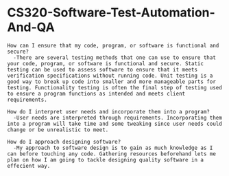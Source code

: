 # CS320-Software-Test-Automation-And-QA


    How can I ensure that my code, program, or software is functional and secure?
      -There are several testing methods that one can use to ensure that your code, program, or software is functional and secure. Static testing can be used to assess software to ensure that it meets verification specifications without running code. Unit testing is a good way to break up code into smaller and more manageable parts for testing. Functionality testing is often the final step of testing used to ensure a program functions as intended and meets client requirements.
      
    How do I interpret user needs and incorporate them into a program?
      -User needs are interpreted through requirements. Incorporating them into a program will take time and some tweaking since user needs could change or be unrealistic to meet.
      
    How do I approach designing software?
      -My approach to software design is to gain as much knowledge as I can before touching any code. Gathering resources beforehand lets me plan on how I am going to tackle designing quality software in a effecient way.
 
